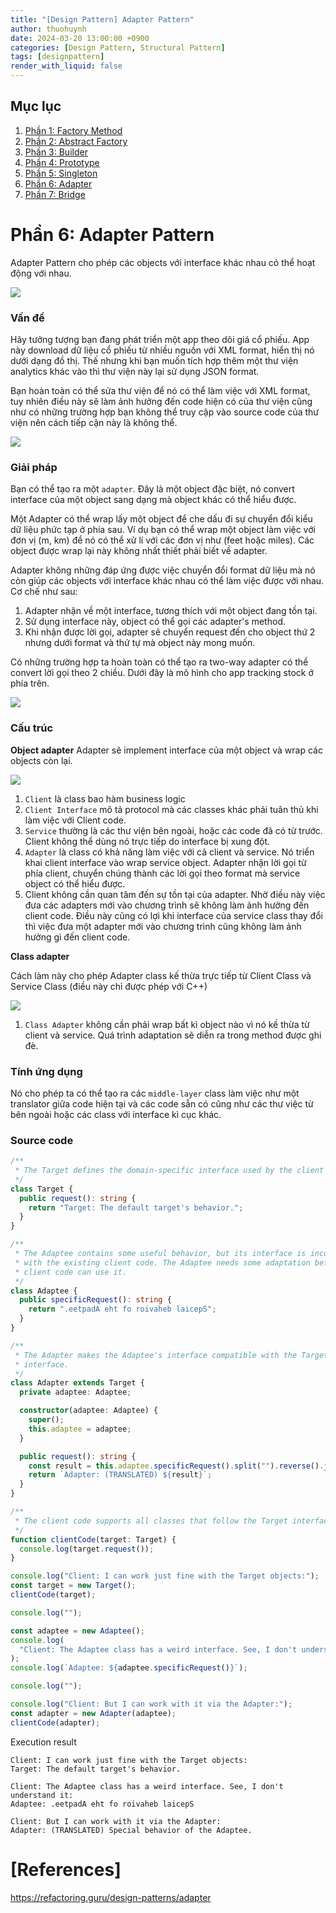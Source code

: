```yaml
---
title: "[Design Pattern] Adapter Pattern"
author: thuohuynh
date: 2024-03-20 13:00:00 +0900
categories: [Design Pattern, Structural Pattern]
tags: [designpattern]
render_with_liquid: false
---
```


## Mục lục

1. [Phần 1: Factory Method](/posts/Factory-Method-Pattern)
2. [Phần 2: Abstract Factory](/posts/Abstract-Factory-Pattern)
3. [Phần 3: Builder](/posts/Builder-Pattern)
4. [Phần 4: Prototype](/posts/Prototype-Pattern)
5. [Phần 5: Singleton](/posts/Singleton-Pattern)
6. [Phần 6: Adapter](/posts/Adapter-Pattern)
7. [Phần 7: Bridge](/posts/Bridge-Pattern)

# Phần 6: Adapter Pattern

Adapter Pattern cho phép các objects với interface khác nhau có thể hoạt động với nhau.

![](https://refactoring.guru/images/patterns/content/adapter/adapter-en.png)

### Vấn đề

Hãy tưởng tượng bạn đang phát triển một app theo dõi giá cổ phiếu. App này download dữ liệu cổ phiếu từ nhiều nguồn với XML format, hiển thị nó dưới dạng đồ thị. Thế nhưng khi bạn muốn tích hợp thêm một thư viện analytics khác vào thì thư viện này lại sử dụng JSON format.

Bạn hoàn toàn có thể sửa thư viện để nó có thể làm việc với XML format, tuy nhiên điều này sẽ làm ảnh hưởng đến code hiện có của thư viện cũng như có những trường hợp bạn không thể truy cập vào source code của thư viện nên cách tiếp cận này là không thể.

![](https://refactoring.guru/images/patterns/diagrams/adapter/problem-en.png)

### Giải pháp

Bạn có thể tạo ra một `adapter`. Đây là một object đặc biệt, nó convert interface của một object sang dạng mà object khác có thể hiểu được.

Một Adapter có thể wrap lấy một object để che dấu đi sự chuyển đổi kiểu dữ liệu phức tạp ở phía sau. Ví dụ bạn có thể wrap một object làm việc với đơn vị (m, km) để nó có thể xử lí với các đơn vị như (feet hoặc miles). Các object được wrap lại này không nhất thiết phải biết về adapter.

Adapter không những đáp ứng được việc chuyển đổi format dữ liệu mà nó còn giúp các objects với interface khác nhau có thể làm việc được với nhau. Cơ chế như sau:

1. Adapter nhận về một interface, tương thích với một object đang tồn tại.
2. Sử dụng interface này, object có thể gọi các adapter's method.
3. Khi nhận được lời gọi, adapter sẽ chuyển request đến cho object thứ 2 nhưng dưới format và thứ tự mà object này mong muốn.

Có những trường hợp ta hoàn toàn có thể tạo ra two-way adapter có thể convert lời gọi theo 2 chiều. Dưới đây là mô hình cho app tracking stock ở phía trên.

![](https://refactoring.guru/images/patterns/diagrams/adapter/solution-en.png)

### Cấu trúc

**Object adapter** Adapter sẽ implement interface của một object và wrap các objects còn lại.

![](https://refactoring.guru/images/patterns/diagrams/adapter/structure-object-adapter.png)

1. `Client` là class bao hàm business logic
2. `Client Interface` mô tả protocol mà các classes khác phải tuân thủ khi làm việc với Client code.
3. `Service` thường là các thư viện bên ngoài, hoặc các code đã có từ trước. Client không thể dùng nó trực tiếp do interface bị xung đột.
4. `Adapter` là class có khả năng làm việc với cả client và service. Nó triển khai client interface vào wrap service object. Adapter nhận lời gọi từ phía client, chuyển chúng thành các lời gọi theo format mà service object có thể hiểu được.
5. Client không cần quan tâm đến sự tồn tại của adapter. Nhờ điều này việc đưa các adapters mới vào chương trình sẽ không làm ảnh hưởng đến client code. Điều này cũng có lợi khi interface của service class thay đổi thì việc đưa một adapter mới vào chương trình cũng không làm ảnh hưởng gì đến client code.

**Class adapter**

Cách làm này cho phép Adapter class kế thừa trực tiếp từ Client Class và Service Class (điều này chỉ được phép với C++)

![](https://refactoring.guru/images/patterns/diagrams/adapter/structure-class-adapter.png)

1. `Class Adapter` không cần phải wrap bất kì object nào vì nó kế thừa từ client và service. Quá trình adaptation sẽ diễn ra trong method được ghi đè.

### Tính ứng dụng

Nó cho phép ta có thể tạo ra các `middle-layer` class làm việc như một translator giữa code hiện tại và các code sẵn có cũng như các thư việc từ bên ngoài hoặc các class với interface kì cục khác.

### Source code

```ts
/**
 * The Target defines the domain-specific interface used by the client code.
 */
class Target {
  public request(): string {
    return "Target: The default target's behavior.";
  }
}

/**
 * The Adaptee contains some useful behavior, but its interface is incompatible
 * with the existing client code. The Adaptee needs some adaptation before the
 * client code can use it.
 */
class Adaptee {
  public specificRequest(): string {
    return ".eetpadA eht fo roivaheb laicepS";
  }
}

/**
 * The Adapter makes the Adaptee's interface compatible with the Target's
 * interface.
 */
class Adapter extends Target {
  private adaptee: Adaptee;

  constructor(adaptee: Adaptee) {
    super();
    this.adaptee = adaptee;
  }

  public request(): string {
    const result = this.adaptee.specificRequest().split("").reverse().join("");
    return `Adapter: (TRANSLATED) ${result}`;
  }
}

/**
 * The client code supports all classes that follow the Target interface.
 */
function clientCode(target: Target) {
  console.log(target.request());
}

console.log("Client: I can work just fine with the Target objects:");
const target = new Target();
clientCode(target);

console.log("");

const adaptee = new Adaptee();
console.log(
  "Client: The Adaptee class has a weird interface. See, I don't understand it:"
);
console.log(`Adaptee: ${adaptee.specificRequest()}`);

console.log("");

console.log("Client: But I can work with it via the Adapter:");
const adapter = new Adapter(adaptee);
clientCode(adapter);
```

Execution result

```console
Client: I can work just fine with the Target objects:
Target: The default target's behavior.

Client: The Adaptee class has a weird interface. See, I don't understand it:
Adaptee: .eetpadA eht fo roivaheb laicepS

Client: But I can work with it via the Adapter:
Adapter: (TRANSLATED) Special behavior of the Adaptee.
```

# [References]

<https://refactoring.guru/design-patterns/adapter>

